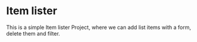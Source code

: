 # Item lister

This is a simple Item lister Project, where we can add list items with a form, delete them and filter.
